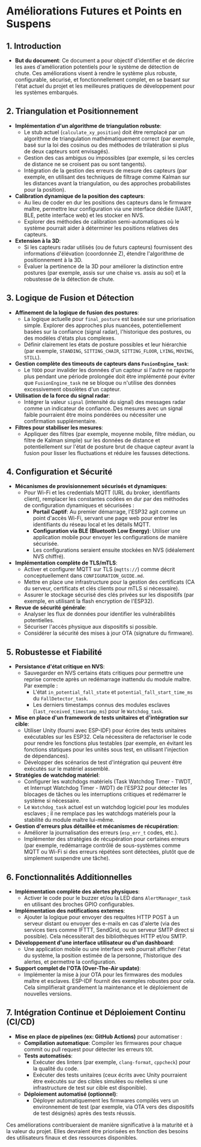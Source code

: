 # Améliorations Futures et Points en Suspens

## 1. Introduction

*   **But du document**: Ce document a pour objectif d'identifier et de décrire les axes d'amélioration potentiels pour le système de détection de chute. Ces améliorations visent à rendre le système plus robuste, configurable, sécurisé, et fonctionnellement complet, en se basant sur l'état actuel du projet et les meilleures pratiques de développement pour les systèmes embarqués.

## 2. Triangulation et Positionnement

*   **Implémentation d'un algorithme de triangulation robuste**:
    *   Le stub actuel (`calculate_xy_position`) doit être remplacé par un algorithme de triangulation mathématiquement correct (par exemple, basé sur la loi des cosinus ou des méthodes de trilatération si plus de deux capteurs sont envisagés).
    *   Gestion des cas ambigus ou impossibles (par exemple, si les cercles de distance ne se croisent pas ou sont tangents).
    *   Intégration de la gestion des erreurs de mesure des capteurs (par exemple, en utilisant des techniques de filtrage comme Kalman sur les distances avant la triangulation, ou des approches probabilistes pour la position).
*   **Calibration dynamique de la position des capteurs**:
    *   Au lieu de coder en dur les positions des capteurs dans le firmware maître, permettre leur configuration via une interface dédiée (UART, BLE, petite interface web) et les stocker en NVS.
    *   Explorer des méthodes de calibration semi-automatiques où le système pourrait aider à déterminer les positions relatives des capteurs.
*   **Extension à la 3D**:
    *   Si les capteurs radar utilisés (ou de futurs capteurs) fournissent des informations d'élévation (coordonnée Z), étendre l'algorithme de positionnement à la 3D.
    *   Évaluer la pertinence de la 3D pour améliorer la distinction entre postures (par exemple, assis sur une chaise vs. assis au sol) et la robustesse de la détection de chute.

## 3. Logique de Fusion et Détection

*   **Affinement de la logique de fusion des postures**:
    *   La logique actuelle pour `final_posture` est basée sur une priorisation simple. Explorer des approches plus nuancées, potentiellement basées sur la confiance (signal radar), l'historique des postures, ou des modèles d'états plus complexes.
    *   Définir clairement les états de posture possibles et leur hiérarchie (par exemple, `STANDING`, `SITTING_CHAIR`, `SITTING_FLOOR`, `LYING`, `MOVING`, `STILL`).
*   **Gestion complète des timeouts de capteurs dans `FusionEngine_task`**:
    *   Le `TODO` pour invalider les données d'un capteur si l'autre ne rapporte plus pendant une période prolongée doit être implémenté pour éviter que `FusionEngine_task` ne se bloque ou n'utilise des données excessivement obsolètes d'un capteur.
*   **Utilisation de la force du signal radar**:
    *   Intégrer la valeur `signal` (intensité du signal) des messages radar comme un indicateur de confiance. Des mesures avec un signal faible pourraient être moins pondérées ou nécessiter une confirmation supplémentaire.
*   **Filtres pour stabiliser les mesures**:
    *   Appliquer des filtres (par exemple, moyenne mobile, filtre médian, ou filtre de Kalman simple) sur les données de distance et potentiellement sur l'état de posture brut de chaque capteur avant la fusion pour lisser les fluctuations et réduire les fausses détections.

## 4. Configuration et Sécurité

*   **Mécanismes de provisionnement sécurisés et dynamiques**:
    *   Pour Wi-Fi et les credentials MQTT (URL du broker, identifiants client), remplacer les constantes codées en dur par des méthodes de configuration dynamiques et sécurisées :
        *   **Portail Captif**: Au premier démarrage, l'ESP32 agit comme un point d'accès Wi-Fi, servant une page web pour entrer les identifiants du réseau local et les détails MQTT.
        *   **Configuration via BLE (Bluetooth Low Energy)**: Utiliser une application mobile pour envoyer les configurations de manière sécurisée.
        *   Les configurations seraient ensuite stockées en NVS (idéalement NVS chiffré).
*   **Implémentation complète de TLS/mTLS**:
    *   Activer et configurer MQTT sur TLS (`mqtts://`) comme décrit conceptuellement dans `CONFIGURATION_GUIDE.md`.
    *   Mettre en place une infrastructure pour la gestion des certificats (CA du serveur, certificats et clés clients pour mTLS si nécessaire).
    *   Assurer le stockage sécurisé des clés privées sur les dispositifs (par exemple, en utilisant la flash encryption de l'ESP32).
*   **Revue de sécurité générale**:
    *   Analyser les flux de données pour identifier les vulnérabilités potentielles.
    *   Sécuriser l'accès physique aux dispositifs si possible.
    *   Considérer la sécurité des mises à jour OTA (signature du firmware).

## 5. Robustesse et Fiabilité

*   **Persistance d'état critique en NVS**:
    *   Sauvegarder en NVS certains états critiques pour permettre une reprise correcte après un redémarrage inattendu du module maître. Par exemple :
        *   L'état `in_potential_fall_state` et `potential_fall_start_time_ms` du `FallDetector_task`.
        *   Les derniers timestamps connus des modules esclaves (`last_received_timestamp_ms`) pour le `Watchdog_task`.
*   **Mise en place d'un framework de tests unitaires et d'intégration sur cible**:
    *   Utiliser Unity (fourni avec ESP-IDF) pour écrire des tests unitaires exécutables sur les ESP32. Cela nécessitera de refactoriser le code pour rendre les fonctions plus testables (par exemple, en évitant les fonctions statiques pour les unités sous test, en utilisant l'injection de dépendances).
    *   Développer des scénarios de test d'intégration qui peuvent être exécutés sur le matériel assemblé.
*   **Stratégies de watchdog matériel**:
    *   Configurer les watchdogs matériels (Task Watchdog Timer - TWDT, et Interrupt Watchdog Timer - IWDT) de l'ESP32 pour détecter les blocages de tâches ou les interruptions critiques et redémarrer le système si nécessaire.
    *   Le `Watchdog_task` actuel est un watchdog logiciel pour les modules esclaves ; il ne remplace pas les watchdogs matériels pour la stabilité du module maître lui-même.
*   **Gestion d'erreurs plus détaillée et mécanismes de récupération**:
    *   Améliorer la journalisation des erreurs (`esp_err_t` codes, etc.).
    *   Implémenter des stratégies de récupération pour certaines erreurs (par exemple, redémarrage contrôlé de sous-systèmes comme MQTT ou Wi-Fi si des erreurs répétées sont détectées, plutôt que de simplement suspendre une tâche).

## 6. Fonctionnalités Additionnelles

*   **Implémentation complète des alertes physiques**:
    *   Activer le code pour le buzzer et/ou la LED dans `AlertManager_task` en utilisant des broches GPIO configurables.
*   **Implémentation des notifications externes**:
    *   Ajouter la logique pour envoyer des requêtes HTTP POST à un serveur distant ou envoyer des e-mails en cas d'alerte (via des services tiers comme IFTTT, SendGrid, ou un serveur SMTP direct si possible). Cela nécessiterait des bibliothèques HTTP et/ou SMTP.
*   **Développement d'une interface utilisateur ou d'un dashboard**:
    *   Une application mobile ou une interface web pourrait afficher l'état du système, la position estimée de la personne, l'historique des alertes, et permettre la configuration.
*   **Support complet de l'OTA (Over-The-Air update)**:
    *   Implémenter la mise à jour OTA pour les firmwares des modules maître et esclaves. ESP-IDF fournit des exemples robustes pour cela. Cela simplifierait grandement la maintenance et le déploiement de nouvelles versions.

## 7. Intégration Continue et Déploiement Continu (CI/CD)

*   **Mise en place de pipelines (ex: GitHub Actions)** pour automatiser :
    *   **Compilation automatique**: Compiler les firmwares pour chaque commit ou pull request pour détecter les erreurs tôt.
    *   **Tests automatisés**:
        *   Exécuter des linters (par exemple, `clang-format`, `cppcheck`) pour la qualité du code.
        *   Exécuter des tests unitaires (ceux écrits avec Unity pourraient être exécutés sur des cibles simulées ou réelles si une infrastructure de test sur cible est disponible).
    *   **Déploiement automatisé (optionnel)**:
        *   Déployer automatiquement les firmwares compilés vers un environnement de test (par exemple, via OTA vers des dispositifs de test désignés) après des tests réussis.

Ces améliorations contribueraient de manière significative à la maturité et à la valeur du projet. Elles devraient être priorisées en fonction des besoins des utilisateurs finaux et des ressources disponibles.
